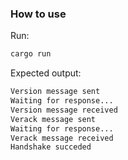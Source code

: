 ### How to use

Run:

```sh
cargo run
```

Expected output:

```sh
Version message sent
Waiting for response...
Version message received
Verack message sent
Waiting for response...
Verack message received
Handshake succeded
```